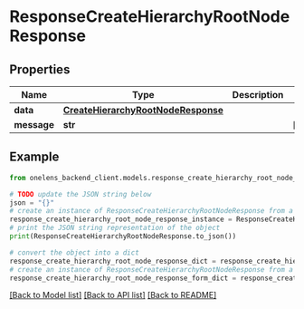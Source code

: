 # ResponseCreateHierarchyRootNodeResponse


## Properties

Name | Type | Description | Notes
------------ | ------------- | ------------- | -------------
**data** | [**CreateHierarchyRootNodeResponse**](CreateHierarchyRootNodeResponse.md) |  | 
**message** | **str** |  | [optional] 

## Example

```python
from onelens_backend_client.models.response_create_hierarchy_root_node_response import ResponseCreateHierarchyRootNodeResponse

# TODO update the JSON string below
json = "{}"
# create an instance of ResponseCreateHierarchyRootNodeResponse from a JSON string
response_create_hierarchy_root_node_response_instance = ResponseCreateHierarchyRootNodeResponse.from_json(json)
# print the JSON string representation of the object
print(ResponseCreateHierarchyRootNodeResponse.to_json())

# convert the object into a dict
response_create_hierarchy_root_node_response_dict = response_create_hierarchy_root_node_response_instance.to_dict()
# create an instance of ResponseCreateHierarchyRootNodeResponse from a dict
response_create_hierarchy_root_node_response_form_dict = response_create_hierarchy_root_node_response.from_dict(response_create_hierarchy_root_node_response_dict)
```
[[Back to Model list]](../README.md#documentation-for-models) [[Back to API list]](../README.md#documentation-for-api-endpoints) [[Back to README]](../README.md)


